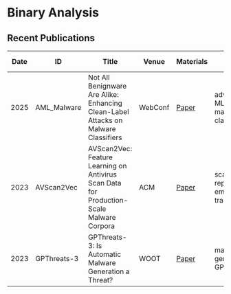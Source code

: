 # Binary Analysis

## Recent Publications

| Date | ID | Title | Venue | Materials | Tags | Short Summary | Summary |
| --- | --- | --- | --- | --- | --- | --- | --- |
| 2025 | AML_Malware | Not All Benignware Are Alike: Enhancing Clean-Label Attacks on Malware Classifiers | WebConf | [Paper](https://openreview.net/pdf?id=X8oa3cJEfv) | adversarial ML, malware classifier | | |
|2023 | AVScan2Vec | AVScan2Vec: Feature Learning on Antivirus Scan Data for Production-Scale Malware Corpora  | ACM | [Paper](https://arxiv.org/pdf/2306.06228) | scan report, embedding, transformer | | |
| 2023 | GPThreats-3 | GPThreats-3: Is Automatic Malware Generation a Threat? | WOOT | [Paper](https://wootconference.org/papers/woot23-paper8.pdf) | malware generation, GPT3, LLM | | |
